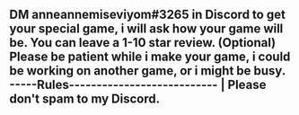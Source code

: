 DM anneannemiseviyom#3265 in Discord to get your special game, i will ask how your game will be.
You can leave a 1-10 star review. (Optional)
Please be patient while i make your game, i could be working on another game, or i might be busy.
-----Rules---------------------------
   | Please don't spam to my Discord.
-------------------------------------
